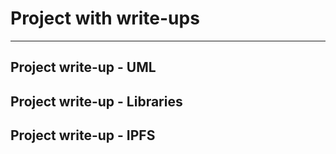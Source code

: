 # Project with write-ups

---

## Project write-up - UML


## Project write-up - Libraries


## Project write-up - IPFS
